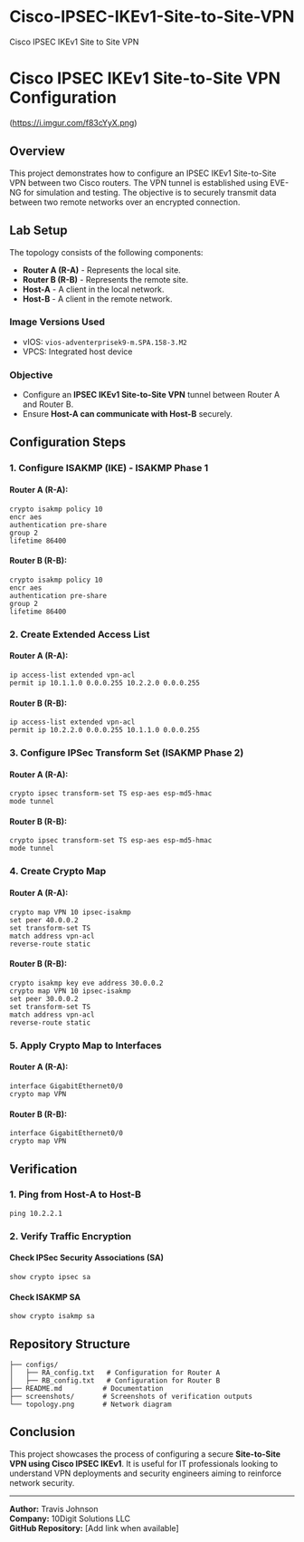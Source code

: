 # Cisco-IPSEC-IKEv1-Site-to-Site-VPN
Cisco IPSEC IKEv1 Site to Site VPN
# Cisco IPSEC IKEv1 Site-to-Site VPN Configuration
(https://i.imgur.com/f83cYyX.png)

## Overview
This project demonstrates how to configure an IPSEC IKEv1 Site-to-Site VPN between two Cisco routers. The VPN tunnel is established using EVE-NG for simulation and testing. The objective is to securely transmit data between two remote networks over an encrypted connection.

## Lab Setup
The topology consists of the following components:
- **Router A (R-A)** - Represents the local site.
- **Router B (R-B)** - Represents the remote site.
- **Host-A** - A client in the local network.
- **Host-B** - A client in the remote network.

### **Image Versions Used**
- vIOS: `vios-adventerprisek9-m.SPA.158-3.M2`
- VPCS: Integrated host device

### **Objective**
- Configure an **IPSEC IKEv1 Site-to-Site VPN** tunnel between Router A and Router B.
- Ensure **Host-A can communicate with Host-B** securely.

## Configuration Steps

### 1. Configure ISAKMP (IKE) - ISAKMP Phase 1
#### **Router A (R-A):**
```shell
crypto isakmp policy 10
encr aes
authentication pre-share
group 2
lifetime 86400
```

#### **Router B (R-B):**
```shell
crypto isakmp policy 10
encr aes
authentication pre-share
group 2
lifetime 86400
```

### 2. Create Extended Access List
#### **Router A (R-A):**
```shell
ip access-list extended vpn-acl
permit ip 10.1.1.0 0.0.0.255 10.2.2.0 0.0.0.255
```

#### **Router B (R-B):**
```shell
ip access-list extended vpn-acl
permit ip 10.2.2.0 0.0.0.255 10.1.1.0 0.0.0.255
```

### 3. Configure IPSec Transform Set (ISAKMP Phase 2)
#### **Router A (R-A):**
```shell
crypto ipsec transform-set TS esp-aes esp-md5-hmac
mode tunnel
```

#### **Router B (R-B):**
```shell
crypto ipsec transform-set TS esp-aes esp-md5-hmac
mode tunnel
```

### 4. Create Crypto Map
#### **Router A (R-A):**
```shell
crypto map VPN 10 ipsec-isakmp
set peer 40.0.0.2
set transform-set TS
match address vpn-acl
reverse-route static
```

#### **Router B (R-B):**
```shell
crypto isakmp key eve address 30.0.0.2
crypto map VPN 10 ipsec-isakmp
set peer 30.0.0.2
set transform-set TS
match address vpn-acl
reverse-route static
```

### 5. Apply Crypto Map to Interfaces
#### **Router A (R-A):**
```shell
interface GigabitEthernet0/0
crypto map VPN
```

#### **Router B (R-B):**
```shell
interface GigabitEthernet0/0
crypto map VPN
```

## Verification

### 1. Ping from Host-A to Host-B
```shell
ping 10.2.2.1
```
### 2. Verify Traffic Encryption
#### **Check IPSec Security Associations (SA)**
```shell
show crypto ipsec sa
```
#### **Check ISAKMP SA**
```shell
show crypto isakmp sa
```

## Repository Structure
```
├── configs/
│   ├── RA_config.txt   # Configuration for Router A
│   ├── RB_config.txt   # Configuration for Router B
├── README.md          # Documentation
├── screenshots/       # Screenshots of verification outputs
└── topology.png       # Network diagram
```

## Conclusion
This project showcases the process of configuring a secure **Site-to-Site VPN using Cisco IPSEC IKEv1**. It is useful for IT professionals looking to understand VPN deployments and security engineers aiming to reinforce network security.

---
**Author:** Travis Johnson  
**Company:** 10Digit Solutions LLC  
**GitHub Repository:** [Add link when available]

